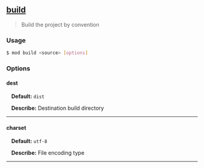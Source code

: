## <a href="#build" name="build">build</a>
> Build the project by convention

### Usage

```sh
$ mod build <source> [options]
```

### Options

#### dest

<p> <b>&nbsp;&nbsp;&nbsp;&nbsp;Default:</b> <code>dist</code></p>
<p> <b>&nbsp;&nbsp;&nbsp;&nbsp;Describe:</b> Destination build directory</p>
<hr>

#### charset

<p> <b>&nbsp;&nbsp;&nbsp;&nbsp;Default:</b> <code>utf-8</code></p>
<p> <b>&nbsp;&nbsp;&nbsp;&nbsp;Describe:</b> File encoding type</p>
<hr>








